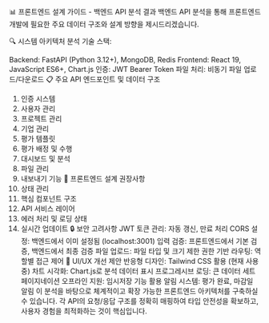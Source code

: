 📊 프론트엔드 설계 가이드 - 백엔드 API 분석 결과
백엔드 API 분석을 통해 프론트엔드 개발에 필요한 주요 데이터 구조와 설계 방향을 제시드리겠습니다.

🔍 시스템 아키텍처 분석
기술 스택:

Backend: FastAPI (Python 3.12+), MongoDB, Redis
Frontend: React 19, JavaScript ES6+, Chart.js
인증: JWT Bearer Token
파일 처리: 비동기 파일 업로드/다운로드
📋 주요 API 엔드포인트 및 데이터 구조
1. 인증 시스템
2. 사용자 관리
3. 프로젝트 관리
4. 기업 관리
5. 평가 템플릿
6. 평가 배정 및 수행
7. 대시보드 및 분석
8. 파일 관리
9. 내보내기 기능
🎨 프론트엔드 설계 권장사항
1. 상태 관리
2. 핵심 컴포넌트 구조
3. API 서비스 레이어
4. 에러 처리 및 로딩 상태
5. 실시간 업데이트
🔒 보안 고려사항
JWT 토큰 관리: 자동 갱신, 만료 처리
CORS 설정: 백엔드에서 이미 설정됨 (localhost:3001)
입력 검증: 프론트엔드에서 기본 검증, 백엔드에서 최종 검증
파일 업로드: 파일 타입 및 크기 제한
권한 기반 라우팅: 역할별 접근 제어
🎯 UI/UX 개선 제안
반응형 디자인: Tailwind CSS 활용 (현재 사용 중)
차트 시각화: Chart.js로 분석 데이터 표시
프로그레시브 로딩: 큰 데이터 세트 페이지네이션
오프라인 지원: 임시저장 기능 활용
알림 시스템: 평가 완료, 마감일 알림
이 분석을 바탕으로 체계적이고 확장 가능한 프론트엔드 아키텍처를 구축하실 수 있습니다. 각 API의 요청/응답 구조를 정확히 매핑하여 타입 안전성을 확보하고, 사용자 경험을 최적화하는 것이 핵심입니다.